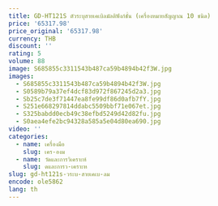 ```yaml
---
title: GD-HT121S ตัวระบุสายเคเบิลมัลติฟังก์ชั่น (เครื่องหมายสัญญาณ 10 ชนิด)
price: '65317.98'
price_original: '65317.98'
currency: THB
discount: ''
rating: 5
volume: 88
image: S685855c3311543b487ca59b4894b42f3W.jpg
images:
  - S685855c3311543b487ca59b4894b42f3W.jpg
  - S0589b79a37ef4dcf83d972f867245d2a3.jpg
  - Sb25c7de3f71447ea8fe99df86d0afb7fY.jpg
  - S251e668297814ddabc5509bbf71e067et.jpg
  - S325babdd0ecb49c38efbd5249d42d82fu.jpg
  - S0aea4efe2bc94328a585a5e04d80ea690.jpg
video: ''
categories:
  - name: เครื่องมือ
    slug: เคร-องม
  - name: วัดและการวิเคราะห์
    slug: ดและการว-เคราะห
slug: gd-ht121s-วระบ-สายเคเบ-ลม
encode: ole5862
lang: th
---
```

  